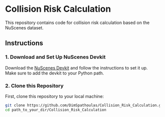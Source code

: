 # Collision Risk Calculation

This repository contains code for collision risk calculation based on the NuScenes dataset.

## Instructions

### 1. Download and Set Up NuScenes Devkit
Download the [NuScenes Devkit](https://github.com/nutonomy/nuscenes-devkit) and follow the instructions to set it up.
Make sure to add the devkit to your Python path.

### 2. Clone this Repository

First, clone this repository to your local machine:
```bash
git clone https://github.com/DimSpathoulas/Collision_Risk_Calculation.git
cd path_to_your_dir/Collision_Risk_Calculation


